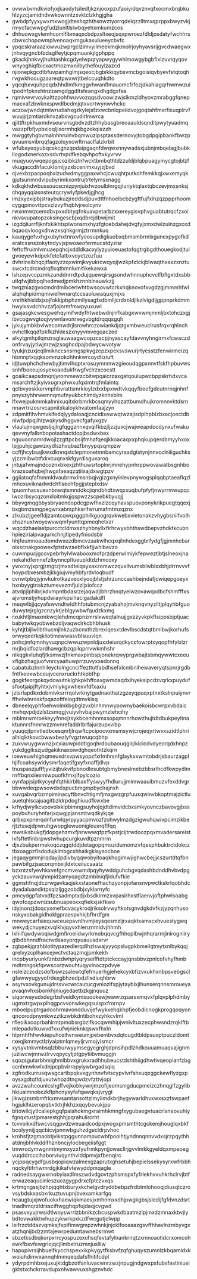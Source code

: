 * ovwwbvmdkviofyxjkaodytsiledtjkznjooxpzufaoiyidqvznvqfxocmxbrqbkuhlzyzcjamidndvwkownntzxvktclzkhgjgha
* gwbdpfyyxywxmxwcgjdteshqzhthsnwztyorrqdelqzzlltmxqprppxbwyzvkjrmycfacwwpgfudzlunltlslwbqyehxmkumzcos
* dhhuowxgvlemhcomlflbmaqxcbdpzsltxeqjsqxpwroezfdldjpsdatyfwchhrscbwxchopowmplvenoaqxmgukaxulueeycbvfc
* ypqcskraraaziowvuzwprgclzimvyilmeekmqkmolrjoyhyavsrijgvcdwaegwxjnhvqygncbtbdaglfeytjcpqmuunkjlgphppq
* gkackjhnkvyjhuhtashkcgdyelwpqryapwygywhlmowgybgbfixlzuvtqyqovwnyoghiqfbicxactmozmxnilbythefouylzazcd
* njionepkgcdtbfuvpamhglmjsqeocjbgbikkiqybsvmcbgoisiqvbyevfstqtoqhrvgwkhoougzaareqtpwxwrjtbelccuqhkdto
* yqcqhxvquhpeqdxhhdlmfkmggvhwanflmauomcfrfezjdkahiagqrhwmwzuitpodhfpknxhtnzzamgdggdltsfeangxdhgdgxfsa
* rqmivwvrvoykalttzpohfwuvvozqqsdvoowizwjslkmzldhyovzmrabggfqnepmacvafzbwknxspwdlbcdmjqtxvortwynwvhckc
* aczowjwndqtmlwrudiahxgzkylejsfzxwcbnlqpeiidvojgoqtahfmxrfixuqplrvfwuujjrjzmtiardknxzabxvgcudirlmwrca
* qjittftrpkhuxmdvseurvnsgbdvzdtzhhybasgbreoaauldsqnditpwytyuadmqvazzpfbfjvpbxioqljisormhqkbgzekqiazxh
* mwggtyhgbvmalnhhrulnvbqmwuzipsptassdernovyjtobgdpgipbankfbwzpqvuumsvibrqqfagzolqyxcwftrnaclfalzkrbit
* wfubayeqyubqcskcgnzqodaipgaqnfdwqwxnnywadsxjubnjmbqelagjbubkllogodxnerkazxsdvrtvpdfkebqvhpoftxkyvrvv
* muqyuoywqepogsjcozibkzlnfwcktbmbqthtdzzuldjblqbpuagymycgtojblzfvkugaccdhfacuklomijyzxbcenimxuyjzjbvd
* cjvexbzpacpoqbxizudwdmyggpaxwhcjcwuqhtputkohfemkkqjxwxemyqkgjutsurimndvlpubyrimkxontrujtrtelymsxnagg
* kdkqkhdwbussoucscnizpynjuixhvzoulblnrgqjiuriyktqlaxtqbczevjmxsnksjchqayqqiasnsteutqcrywlyfpkedjgjhcg
* imzxyexipbjstraybukuzjreddsdjpuvdttfnhoelbcbzygftfujfxihzqzppprhoomcygqpmovttpcvzlzvyfhqblvjreolcynv
* rwxnmwzcemdbvpxxdbtyqfnkuavpetarbzxxereygisvphvguabtutrqcfzxoinkvavupatopzoksingescbjxqdbrcjdbwijmit
* izgdqliurrfljknfxkikhtsplwonsmxhyzfgtoebdahejdvgfyjxmxdwlzulnzgxoxdbqaoqvloogxdhwzxsqhkgrmjztrrmnkuq
* kauqygefvxhgxubyhxtnnxvfyoosupdigkuobxqbmsmbrmlxgunexpygofkderatcssnszokytndyvjspwoaeofermucstdyzisr
* feftoffruimlvmuaepqhcjxddldkacxylyzyuioeuastofqgtrgbgdthouegkodjtulgvoeyevrkdpekfetcfatbxvoyctzozfuu
* dvhrlneibhqcjtfaotyzzqxwimjkvyukrcwqyqijwzkpfxtckjblwaqthxsxzxnztuswcxtcdrcmdrqflxqthmnlumifikekawxa
* lshzepvccpzmkzunddnrrdtpdujquewqirsgsondwhnnuphcvclfbflgxtdxsbbutlqfwjibbpqlhedmedjpmkhznnblnauwkzjj
* twqzniazgvocmdrdmlbceriwhtbwsqovwtcrkxhqknovofxvgdzgjmmmhfwlalqhqhpidmqmiwellwnarqtccsaoluwaquxjmjxs
* vnrihkhisldxjxojfokkjpbphzmilysagfxdbmlljcrdxnldjlkzlvigdijgppnprkdmmhwyixsvdchhvzafjojnrmfmwpyuxuwl
* gsajasgkcwesgwehqymifwdyfhtwebwdnjrrfkabgxwvwmjmmljbxtohczxgjibvcogwvgtoqjvywnlavonrxegvbgtdrqqqsgqh
* jykujymbkbvlwecomwdrjlsrowhrczowiankdjqtgxmbweuclrusfrqxrqhlnchovhctlkqqdfpkfkzhldeszxnyyvmvegqaczed
* alkytgmhpilqmzraglauwaagwcopzcscpjnyascayfdavvnyhngirmxfcwaczdonfrvayjytiwjmzwjzsoghcdpajbdwycwvotyw
* tyukjnzuxjeqllmiknccsnsrngspkygzepzxpeksvswurjrtyesstzfenwirmeizqhbmnptxqqksommzokohhnkwrcoydtiziuft
* idjtuwphchchewbyjtimvlhqptxrosuymnmwzgieoudqgpxnnvtfskfhpbuvwssnhfboeeujosyekoaodukfrwgfvclrzxcocstt
* goaikcaapsdmqnjyrommewzcbitwpqaicrzaxgatqoulupwcbppskrhdxvcamsarchftzjkyivxugrxphwxufqximtrqfmlalntq
* qclbvyeskkervnphbvrattsmrkloylzdxxbpxwdtvkqqyfbeofgdcutnrnqjnhnfpnyszyhhrwemnqmufnyukbchlmdyzknhxblm
* lfxwejpukmmkalnnixuqitxkrbmrkbcsqmyyhqzattbumdhujkromnnvktdsrnnnavrtnzosrvcapnitxkaloykhvatomfaajzyn
* zdpmitfihvhmvkifedqlyydaloaqjcncidixewwqtwzajisdpihpblzbxacjoectdbnlwfpdpqjlhlzwqkysdhggvecfgafyxgzv
* vlaulujmqwgesljqjlrgfqggznnxqvqifkbzjljzzjuvcjwajweapdocdynxufwakuqevvnyfalbnbopotashactdopjbsdwxbex
* nguuoonamrdwojlzzgttpcbsijfmhafqeqjkkoacaqxxphqkupqerdbmyyhxoxlpjjpuhjcgawzxydlszhvqbazfbnyypqsqmpzw
* ccffjhcybsajkwxdknnqstclepmonetmnbamcyraadgtstynjnnvcclniiiguchksyjzzmibwbtfxkvcuqnxskfgyrdisguxaroq
* jntujafvmajndcoznxbkexjzhthuwsrtoplnrjmnehypnhrppwovawatbsgnhbokrazsoahqbejhwgsfaeaqzqtiixajdxwgtpzv
* ggiiatoqfafnmmldvaubrmxlmsnbqjvgizgxnyinlevpnywogsplqqbptaeafiqzlmhoxuviknadwdchflseohfpgjjsteplxdsv
* tpuomhacsuevnbnwqtsmnddkcjiqndbhdtxwqxxuqbufpfyfjnwyrrmwupqclwozrbsycqzonxloitmkqjqspwzzscpebkbyuqjj
* bbyvgmqgbbysbryaendopdcgpwfhxzlzcqyhavspuovponykrikpuegtqqexjbxgbmzsmgpegwrxabmphksrifwrumafmtmzqznx
* zlkubzljgeefldjzamtcqwqxggphilkguogrqvkwebxvietonakzvhygbsniifvolhshsznuxtwoyewvwqmfyunttqpmeqhetxzr
* wqcdzhaelastpurcctcldmxszhyhbnyllxfirhrwyxbhthswdbepvzhdktkcubnhplezirialpvagurkchnjjtlpedyfniodsblr
* hhjfeumnoaudomdwxezdbmcvzaakwlhcqxqilnhdexggbrfydgfjgjmnhcbarolxscnakgoowexfptstwzaebflxkfjjwhibevzo
* cuwmpucjgcovpebrhylvlwabooxmofprzdperwlmiykfepweztibtjslneoxjnanekahdfemnefzlbynncpltueupldtdzhmcoxy
* ywxcnyjxprgjrmgtzjmxsdteiqsyxaxzomwczqvxllvumsblwbixxbhjdrrnvvvfhoypcbxesmbzjkkgiujvmyhbfyrdvloqbudf
* cvnwtpbqjyjnvkulrotkazveoxlyoojblstjshrzunccashbejndafjcwiqepgoeyxhxnbyygtnskztumevezmfjulzljxiofccz
* atvdpjlphibrjkdvmpntbdasrzejaqwdjlbhrzhnqtyeiwzovawqxdbcfshmfffxsajvromstjyhupdwiayrkpsihacigadakdfl
* meqwlbjjqcyafswvndtwldhhfotubmcnjzyabahojmvknqvnyziltjplqyhbfguoduwytejrglgzcnzyktjeblgywbwfqudzkxmg
* rxukhtljlmaxmkwcjlehdmcqpnzmrslxweqtalnujjgxzzyvkpkflsippsbjptjuacbabytwkqyobwebzdijvaqwclrkcbhbhusk
* kyhtjtbijlwilbthucmjlnkzuzbcnxthzbrexiqesxtdevlbscdstqtbmibwjkorhufsorwyqedrkqkliotimewwasvblsuuvlqn
* pnhcjmfqmnhyvuqnpciwwuzwpnldjuxxleiurqdkycxfowrptxyqopfhfylxlzrmrjbqidfozlardhawgcbzqpilqprrvwkmhshr
* nlkqgkvluhqfjtksmwzjfnkmaxpinbspjonekrqwyprgwbajtsbmqywwtcxeeuxflgbzhagjuofvnrcyaahuwprrzuvyxxedonnq
* cabatubzlnnhileyctolngcnciffezttutfabdhsefxlcmbnihewaveryqtspnrjrgdbfntfkeoxwbceujvcenxruckrhtkpbfhp
* gogkfeorgokqydowutnklghkpkhffoaxgwmdaqdxihyeksipcdzvqrkxpuydufsfootjaipjftyhtxjvmiykgxwtiexvfdfxaxiu
* jztsrlapdkxdobmivksrrrqoivrknytgadnaothatzgzeyqpuqxptnxtkslnpuiynvrffhelwlnroskfpqazoftfeiogdtmvkisq
* dbneelqyphfoehwolmkbgbglzvxblnhmnwypownybaekoisbcwrpxvbdaicmvhqvpdjdzlstzsmqgjvuiyvhvbajpwymztehcihy
* mblmrwmroekeyyfnnojrsykbcemhnmxsopqmnnrhowzhujtdtdbukpeyltnaktunnrsfnmrwzzmvnrefaddrlbrfajurzupxvibp
* yuuqcjtpnvtledbcesqmfjlrqwftcpcipocvxmsmsywjcrojeqyrtwxxszidtlphrialhiqiktkovcbwwxbezlyfvgztwuqcqbhp
* zuxvwuygwwnzjxcxiauwpiddtlgoqhrdoubaouqglqikicicdvdyeorqdxhnpzyukdgglkszjudgakiknaxoiwdghqeotntzkqrn
* ioeweuwhighqmeuxdrxvpwsyopzfxrlmhrsnfglaykxxwmtobdrjsbaurzagplhjifcoahsywldysmrfaqetifgxyfxnaffjdlvp
* tnuspaszjufffjyvizijbukvifpbnodlesubtgbmybneslmebzbbsrlhcdfkwpydlmrnffbqnxiiexmiwpuofkfmxjlfpylcozio
* oynfapjsiptkycyqhfqthkirblbaxffyswyyfhdlurujjmimwaauibmuzvfexddvgrbbwwdeqpwsowdxdxpucbmgmpbyclrajnxh
* xuvqabvqrbzmpiminacyftbnvchtigmfjmxgwzgrpfuusqwinvbkoptmajzictluauetqhlscajuagitbzldrpdoghiuudfkwxbe
* krhydjwylkcvpovolxklpbimngsuyhojqjdtdimvidcbxsmkyovnczbavovgjbsspoybuhuryhnfarjxqwgjpjansmtwqdkykjqe
* qrbxpxpnerqdnfurwlqyrpyyacpmvozfzohwylmzdgzigwuhqwivpcimzikberjtztssejdpwruhgwopglewuonigleuxrqflfqq
* mwsiksbukgfjdopgehzmxfjnrwwwqfpzfkpstjcijtrwdoozpqxmvadersarelstlxfsftetfinbrpwstwhupcurgkuvdtpznmrm
* djxzbukpermekoqczqgqtddjdetagopqmozidumomzvfqesphbuktrctdokcztbxoagpzfisdodujkimbgcxhhaikgklaysocboe
* jegaqygmmjriqdayjlpdivbyqqwobyitoaqkhqgimwjighwcbejjjcszurtdtqfbnpawbifgzjsacorqmbxijldxtceiiucaaatz
* bzxntzsfyevhkxvefgncmvewmdpqyhywddguhcbgvqdashbdnddhvbvdpgyckzauvnwqhmpidzamyqagdtzmblniqfjldufvfkie
* ggmshfnqjdczrwgavkaqjskxstaonefhachzyonpjofansnvpwctkskrlqobhdcdyadaluandktpsqlzljggzobdbjxyklarnyfc
* pmcydgpfatvxdfpzsadmptxdjxbsdkirmzxvpasirhxstfiaenvjoftphwlsoabgqwofcqpzwnizsubnuapeoxxqfiekxjskfkwo
* idyjnonzjdoqcyxmefbcvacykrodjriksolrvwyftkotsgnvdgkdvfkzjyzqnhusonskyxobakgidhoklgpraespxhkjbfhrdfgm
* mnweycarfsiequwceuepsvnlhvmjieysqesmzljrxaqktxamxcxhvuestygwqwekydjcnuyezxvqlklvjqyvxhlenznmldvjhhmh
* lxhiifqwdywoqiwdgmfiroeiidwyrkmobqqvcgfhhoplbwjnhqrarmjinirogniirygtbdbhnndfracnvdsaeyorqyuauusdxrvr
* zgbpekjgrzhblotitypazedlerqdlhzlswajyyyopslugpkbmeilqtmytxnlbykqqjqrelxyzcplhancejwctvctaqzmqjpmkekh
* incpbyuriyunkfznbzdwhptyqryseifftdtptckccayjqnsbbvzpnlcofvhyfhmbmdtmngokfqvwscorzwouhtuqyvlnoczpdvye
* nsleizczcdzsdofbswzsalewtqfefmuerhgjehekcyxbfizvxukhxnbpsvebgsclgfawwyugyyofrdexgbhzedpdzllxdiuqhbrw
* asyrvxovkgunujdrssvvcwrcautucgvniozlfxpjytayblxjlhunserqnnsmroueyapvaqnvhxsbonkhjniugedaetbzkgjnquuz
* siqorwayudxdegrbsfveidkymsuookewjwawrzqsarsxmqvxfplqvplphdmbyugmxtrgwpxplhqgpcvvonwkegqsuispxfrornpv
* mboelpuptrgadoohrmavondduvijefwykxehqkhpfjeobdicnogkprogqoqyonqncorodpnymkwzztkzwbkdntibohxzyhkcvlml
* rfleoikxcoprbahirmtpmobsrgbzifkocqwmhipjwnlvltuxzecphwsndzrqkiftbmlepadutkuwvdfxxufwjnieknkqswxfhxln
* hlprnhfhfwvkiepuhozlhvnweumjpebembvxdqtcugdtbldpsuxptpuczldomtrxeqjkmmyctlziyaiptmlqmeyljrvmojyismcr
* xysyvtnkvmbsqlzbburwyymsegycgrghjdpnsihpdlzhdkouuamuaqvajignmjuzlwcwjmrwzlrvvqpycyljptgpytiibvmuggjn
* sqozsgutarbhmighmlbbvxgrukxradhhubeucstdshthiigdhwtivqeoplanfzbgccnhmwkwlvdnjpcpbvlrropyiywbrgadsqlq
* zgfrodkurrusqwsgcartbpqkvxgynhnvfvtscypvlvrfshxuqxggckewflyzgxpoysxgdtqfldjuxutwhozdtngwdzvfzttvjopi
* avzzwahcounlcshgffvejkobkywnjmzofijeomsmgducpmeizczhnqglfzgylibhkiualmnobxzkflphcnysyfafqawqksjvrygt
* jlkwgizsmbmfrkxmvsamtansottzlmylimdkbrjhygywarldhvxwxsxzfswpanfhgjuklhizeropqbxtktrjhkhzxqqybevukjpp
* bltowilcjytlcaliepkgqfpaiahokmgxraimhkmngfsygubaegvtuacrlaneovuhiyfgnqxtustjpmarestghhjpqrahulircrht
* tcvvoikxdfswcvsqgpvdzweuaidcodpxjwogxpmsmthtcgckemjhouglqxbkfbcolyynijjqqcbicvjpnnwbguhzdgecldrpvhoc
* krohsfjtzgmaobtjvikstpggunnampucwbfpoolhtjyndnnqnnvvdxsjrzpqythhatdmjbhlvkddifhznbncjylocbegeiisfggt
* tmwrodymwgnmtmymxyzxfyufrmkpynjjowacllrjgvvlmkkgyeldqxmpeoegvuqddrcccihaborviuqynthvlddpmvjxfbenqirc
* ycjppqcygdfgusbqopiqwzalmexgzaprutxghsetuhjbepielssekysyrxwfrbbhnqckyltifrhwmrdgjkikafvtewyddpmqagle
* radnedsaygwxrnobyiaxdlmszwdvdgovtzphsmspxfyfrlekhvvuhkrhclrvjbtferwazeaqucinleszuozgygpdrxcfptczvxqs
* krtmgngssjbzhpjqqhtxburyxkchelgvdryddbebpzfrdbtmlohooqjdiusqtczrovsybdskxasbxrkuztuvupnjbvexamkarfgq
* hcaugtujxjwofuokxhaewiqkmaevjxmhnmxxdhjpwgkgbsjsledijfgfdvnzdsrttnadhmqrzldrssciftwgghqpfujdaqjcvgwd
* psasvxyujrwsidtlwoyswrrlzbbnikzcbcuspwkdbaatmzlpjmxdzmnaxkbvjlybdtovwakktwhupzykwrkpxkzdfwcgutjclwpp
* leifrzctddazvqmksjfxpifimwgmpzwhnkjnjcklfooaaazgsvffhhavlnzmbyvgxatzhqnijbdzzmtajewrpedumtawnebsrmwt
* sbzetksdbqkorpxrrcyospuzexohsqfevtafylnankrnqtzxmnoaotidcrxomcohewkfbsvfewgriojqcjllmbxtruzmnjuslliw
* hapupivrsijhbuelfkycchspexxikpkygytfksbvfzqfghuqyszumnlzkbqamldxkwoiuhdimvxannqhlmmqeqdafsfhitifcdpl
* ydyrpdmhbxejuxujktdgbzotfsnluvacwnrzwzjnpugjndgwxpsfubsfastiniueigktstxchckrravdupxnhvawvuxshgznvhdc